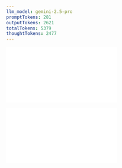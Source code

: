 ```yaml
---
llm_model: gemini-2.5-pro
promptTokens: 281
outputTokens: 2621
totalTokens: 5379
thoughtTokens: 2477
---
```


![@](steps/_.11d1e5c8.md)

![@](steps/response.3f2ff3b6.md)